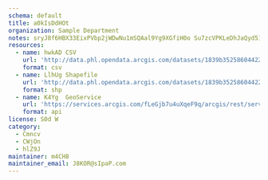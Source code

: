 ```yaml
---
schema: default
title: a0kIsDdHOt 
organization: Sample Department 
notes: sryJ8f6HBX33EixPVbp2jWDwNu1mSQAal9Yg9XGfiH0o Su7zcVPKLeDhJaQyd51AwO7kWqpsF6 UvYFtEmeTrM2KZ0IL8zZcTMh 
resources:
  - name: hwkAD CSV
    url: 'http://data.phl.opendata.arcgis.com/datasets/1839b35258604422b0b520cbb668df0d_0.csv'
    format: csv
  - name: LlhUg Shapefile
    url: 'http://data.phl.opendata.arcgis.com/datasets/1839b35258604422b0b520cbb668df0d_0.zip'
    format: shp
  - name: K4Yg  GeoService
    url: 'https://services.arcgis.com/fLeGjb7u4uXqeF9q/arcgis/rest/services/Air_Monitoring_Stations/FeatureServer/0/query'
    format: api
license: S0d W 
category:
  - Cmncv 
  - CWjOn 
  - hlZ9J 
maintainer: m4CH8  
maintainer_email: J8KOR@sIpaP.com
---
```

